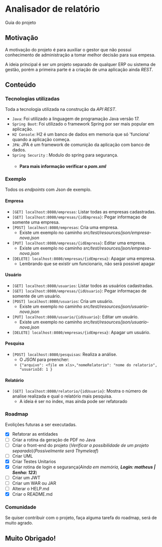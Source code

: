 # Analisador de relatório

Guia do projeto

## Motivação

A motivação do projeto é para auxiliar o gestor que não possui conhecimento de administração a tomar melhor decisão para
sua empesa. 

A ideia principal é ser um projeto separado de qualquer ERP ou sistema de gestão, porém a primeira parte é a criação de 
uma aplicação ainda *REST*.

## Conteúdo

### Tecnologias utilizadas

Toda a tecnologia utilizada na construção da *API REST*.

- `Java`: Foi utilizado a linguagem de programação Java versão 17. 
- `Spring Boot`: Foi utilizado o framework Spring por ser mais popular em aplicação.
- `H2 Console`: H2 é um banco de dados em memoria que só 'funciona' quando a aplicação começa.
- `JPA`: JPA é um framework de comunição da aplicação com banco de dados. 
- `Spring Security` : Modulo do spring para segurança.
  - #### Para mais informação verificar o *pom.xml*


### Exemplo

Todos os *endpoints* com Json de exemplo.

#### Empresa
- `[GET] localhost:8080/empresas`: Listar todas as empresas cadastradas.
- `[GET] localhost:8080/empresas/{idEmpresa}`: Pegar informaçao de somente uma empresa.
- `[POST] localhost:8080/empresas`: Cria uma empresa.
  - Existe um exemplo no caminho *src/test/resources/json/empresa-nova.json*
- `[PUT] localhost:8080/empresas/{idEmpresa}`: Editar uma empresa.
    - Existe um exemplo no caminho *src/test/resources/json/empresa-nova.json*
- `[DELETE] localhost:8080/empresas/{idEmpresa}`: Apagar uma empresa. 
  - Lembrando que se existir um funcionario, não será possivel apagar
#### Usuário
- `[GET] localhost:8080/usuarios`: Listar todos as usuários cadastradas.
- `[GET] localhost:8080/empresas/{idUsuario}`: Pegar informaçao de somente de um usuário.
- `[POST] localhost:8080/usuarios`: Cria um usuário.
    - Existe um exemplo no caminho *src/test/resources/json/usuario-nova.json*
- `[PUT] localhost:8080/usuario/{idUsuario}`: Editar um usuário.
    - Existe um exemplo no caminho *src/test/resources/json/usuario-nova.json*
- `[DELETE] localhost:8080/empresas/{idEmpresa}`: Apagar um usuário.

#### Pesquisa
- `[POST] localhost:8080/pesquisas`: Realiza a análise. 
  - O *JSON*  para preencher: 
  - ```{"arquivo": <file em xls>,"nomeRelatorio": "nome do relatorio", "usuarioId: 1 }```

#### Relatório
- `[GET] localhost:8080/relatorio/{idUsuario}`: Mostra o número de analise realizada e qual o relatório mais pesquisa.
    - A ideia é ser no index, mas ainda pode ser refatorado


### Roadmap 

Evolições futuras a ser executadas. 

- [X] Refatorar as entidades
- [ ] Criar a rotina da geração de PDF no Java
- [ ] Criar o front-end do projeto (*Verificar a possibilidade de um projeto separado*)(*Possivelmente será Thymeleaf*)
- [ ] Criar UML
- [X] Criar Testes Unitarios 
- [X] Criar rotina de login e segurança(*Ainda em memória, **Login: matheus | Senha: 123***)
- [ ] Criar um JWT
- [ ] Criar um WAR ou JAR
- [ ] Alterar o HELP.md
- [X] Criar o README.md

### Comunidade

Se quiser contribuir com o projeto, faça alguma tarefa do roadmap, será de muito agrado. 


## Muito Obrigado!
